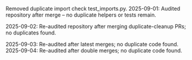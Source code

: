 Removed duplicate import check test_imports.py.
2025-09-01: Audited repository after merge – no duplicate helpers or tests remain.

2025-09-02: Re-audited repository after merging duplicate-cleanup PRs; no duplicates found.

2025-09-03: Re-audited after latest merges; no duplicate code found.
2025-09-04: Re-audited after double merges; no duplicate code found.
